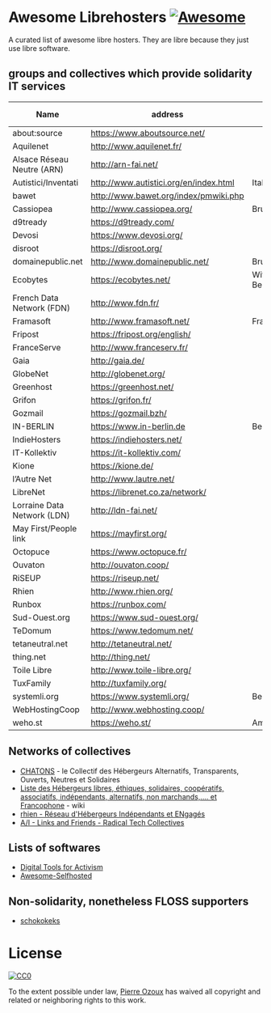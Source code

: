 # Awesome Librehosters [![Awesome](https://cdn.rawgit.com/sindresorhus/awesome/d7305f38d29fed78fa85652e3a63e154dd8e8829/media/badge.svg)](https://github.com/sindresorhus/awesome)

A curated list of awesome libre hosters. They are libre because they just use libre software.

## groups and collectives which provide solidarity IT services

Name | address | office location
--- | --- | ---
about:source | https://www.aboutsource.net/ |
Aquilenet | http://www.aquilenet.fr/ |
Alsace Réseau Neutre (ARN) | http://arn-fai.net/ |
Autistici/Inventati | http://www.autistici.org/en/index.html | Italy
bawet | http://www.bawet.org/index/pmwiki.php |
Cassiopea | http://www.cassiopea.org/ | Brussels
d9tready | https://d9tready.com/ |
Devosi | https://www.devosi.org/ |
disroot | https://disroot.org/ |
domainepublic.net | http://www.domainepublic.net/ | Brussels
Ecobytes | https://ecobytes.net/ | Witzenhausen, Berlin
French Data Network (FDN) | http://www.fdn.fr/ |
Framasoft | http://www.framasoft.net/ | France
Fripost | https://fripost.org/english/ |
FranceServe | http://www.franceserv.fr/ |
Gaia | http://gaia.de/ |
GlobeNet | http://globenet.org/ |
Greenhost | https://greenhost.net/ |
Grifon | https://grifon.fr/ |
Gozmail | https://gozmail.bzh/ |
IN-BERLIN | https://www.in-berlin.de | Berlin
IndieHosters | https://indiehosters.net/ |
IT-Kollektiv | https://it-kollektiv.com/ |
Kione | https://kione.de/ |
l’Autre Net | http://www.lautre.net/ |
LibreNet | https://librenet.co.za/network/ |
Lorraine Data Network (LDN) | http://ldn-fai.net/ |
May First/People link | https://mayfirst.org/ |
Octopuce | https://www.octopuce.fr/ |
Ouvaton | http://ouvaton.coop/ |
RiSEUP | https://riseup.net/ |
Rhien | http://www.rhien.org/ |
Runbox | https://runbox.com/ |
Sud-Ouest.org | https://www.sud-ouest.org/ |
TeDomum | https://www.tedomum.net/ |
tetaneutral.net | http://tetaneutral.net/ |
thing.net | http://thing.net/ |
Toile Libre | http://www.toile-libre.org/ |
TuxFamily | http://tuxfamily.org/ |
systemli.org | https://www.systemli.org/ | Berlin
WebHostingCoop | http://www.webhosting.coop/ |
weho.st | https://weho.st/ | Amsterdam


## Networks of collectives

- [CHATONS](https://chatons.org/) - le Collectif des Hébergeurs Alternatifs, Transparents, Ouverts, Neutres et Solidaires
- [Liste des Hébergeurs libres, éthiques, solidaires, coopératifs, associatifs, indépendants, alternatifs, non marchands,.... et Francophone](http://www.hebergeurslibres.net/wakka.php?wiki=listehebergeurs) - wiki
- [rhien - Réseau d'Hébergeurs Indépendants et ENgagés](http://www.rhien.org/Hebergeurs,59.html)
- [A/I - Links and Friends - Radical Tech Collectives](http://www.autistici.org/en/links.html)

## Lists of softwares

- [Digital Tools for Activism](https://github.com/drewrwilson/toolsforactivism)
- [Awesome-Selfhosted](https://github.com/Kickball/awesome-selfhosted)

## Non-solidarity, nonetheless FLOSS supporters

- [schokokeks](https://schokokeks.org/)

# License

[![CC0](http://i.creativecommons.org/p/zero/1.0/88x31.png)](http://creativecommons.org/publicdomain/zero/1.0/)

To the extent possible under law, [Pierre Ozoux](https://microblog.pierre-o.fr) has waived all copyright and related or neighboring rights to this work.

